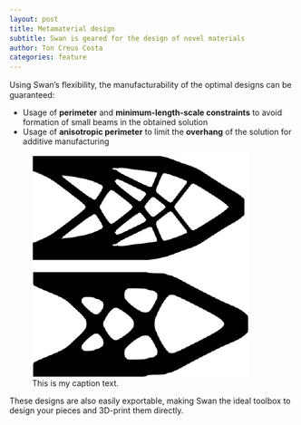 ```yaml
---
layout: post
title: Metamaterial design
subtitle: Swan is geared for the design of novel materials
author: Ton Creus Costa
categories: feature
---
```


 Using Swan’s ﬂexibility, the manufacturability of the optimal designs can be guaranteed:

- Usage of **perimeter** and **minimum-length-scale constraints** to avoid formation of small beams in the obtained solution
- Usage of **anisotropic perimeter** to limit the **overhang** of the solution for additive manufacturing

<figure>
  <img src="/assets/images/hero-additivemanufacturing.png" alt="my alt text"/>
  <figcaption>This is my caption text.</figcaption>
</figure>


These designs are also easily exportable, making Swan the ideal toolbox to design your pieces and 3D-print them directly. 